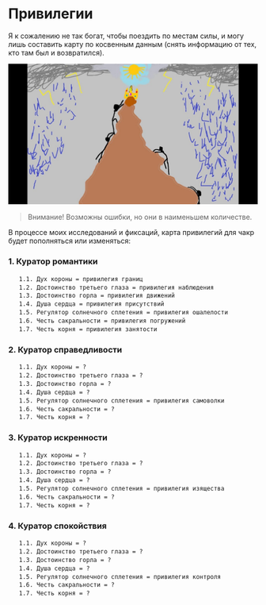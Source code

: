 # Привилегии

Я к сожалению не так богат, чтобы поездить по местам силы, и могу лишь составить карту по косвенным данным (снять информацию от тех, кто там был и возвратился). 

![](./Картинки/Привилегии.jpg)

> Внимание! Возможны ошибки, но они в наименьшем количестве.

В процессе моих исследований и фиксаций, карта привилегий для чакр будет пополняться или изменяться:

### 1. Куратор романтики

```diff
   1.1. Дух короны = привилегия границ
   1.2. Достоинство третьего глаза = привилегия наблюдения
   1.3. Достоинство горла = привилегия движений
   1.4. Душа сердца = привилегия присутствий
   1.5. Регулятор солнечного сплетения = привилегия ошалелости
   1.6. Честь сакральности = привилегия погружений
   1.7. Честь корня = привилегия занятости
```

### 2. Куратор справедливости

```diff
   1.1. Дух короны = ?
   1.2. Достоинство третьего глаза = ?
   1.3. Достоинство горла = ?
   1.4. Душа сердца = ?
   1.5. Регулятор солнечного сплетения = привилегия самоволки
   1.6. Честь сакральности = ?
   1.7. Честь корня = ?
```

### 3. Куратор искренности

```diff
   1.1. Дух короны = ?
   1.2. Достоинство третьего глаза = ?
   1.3. Достоинство горла = ?
   1.4. Душа сердца = ?
   1.5. Регулятор солнечного сплетения = привилегия изящества
   1.6. Честь сакральности = ?
   1.7. Честь корня = ?
```

### 4. Куратор спокойствия

```diff
   1.1. Дух короны = ?
   1.2. Достоинство третьего глаза = ?
   1.3. Достоинство горла = ?
   1.4. Душа сердца = ?
   1.5. Регулятор солнечного сплетения = привилегия контроля
   1.6. Честь сакральности = ?
   1.7. Честь корня = ?
```